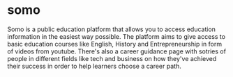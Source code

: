 # somo
Somo is a public education platform that allows you to access education information in the easiest way possible.
The platform aims to give access to basic education courses like English, History and Entrepreneurship in form of videos from youtube.
There's also a career guidance page with sotries of people in different fields like tech and business on how they've achieved their success in order to help learners choose a career path.
